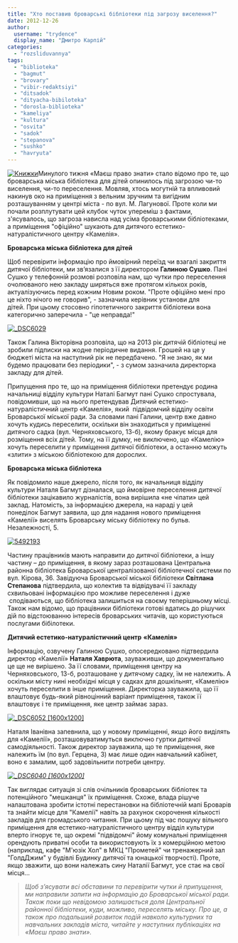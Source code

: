 ```yaml
---
title: "Хто поставив броварські бібліотеки під загрозу виселення?"
date: 2012-12-26
author: 
  username: "trydence"
  display_name: "Дмитро Карпій"
categories: 
  - "rozsliduvannya"
tags: 
  - "biblioteka"
  - "bagmut"
  - "brovary"
  - "vibir-redaktsiyi"
  - "ditsadok"
  - "dityacha-bibiloteka"
  - "dorosla-biblioteka"
  - "kameliya"
  - "kultura"
  - "osvita"
  - "sadok"
  - "stepanova"
  - "sushko"
  - "havryuta"
---
```


[![](https://mpz.brovary.org/wp-content/uploads/2012/12/Knizhki.jpg "Книжки")](https://mpz.brovary.org/wp-content/uploads/2012/12/Knizhki.jpg)Минулого тижня «Маєш право знати» стало відомо про те, що броварська міська бібліотека для дітей опинилось під загрозою чи-то виселення, чи-то переселення. Мовляв, хтось могутній та впливовий накинув око на приміщення з вельним зручним та вигідним розташуванням у центрі міста - по вул. М. Лагунової. Проте коли ми почали розплутувати цей клубок чуток упереміш з фактами, з'ясувалось, що загроза нависла над усіма броварськими бібліотеками, а приміщення "офіційно" шукають для дитячого естетико-натуралістичного центру «Камелія».

**Броварська міська бібліотека для дітей**

Щоб перевірити інформацію про ймовірний переїзд чи взагалі закриття дитячої бібліотеки, ми зв’язалися з її директором **Галиною Сушко**. Пані Сушко у телефонній розмові розповіла нам, що чутки про переселення очолюваного нею закладу ширяться вже протягом кількох років, актуалізуючись перед кожним Новим роком. "Проте офіційно мені про це ніхто нічого не говорив", - зазначила керівник установи для дітей. При цьому стосовно гіпотетичного закриття бібліотеки вона категорично заперечила - "це неправда!"

[![](https://mpz.brovary.org/wp-content/uploads/2012/12/DSC60291.jpg "_DSC6029")](https://mpz.brovary.org/wp-content/uploads/2012/12/DSC60291.jpg)

Також Галина Вікторівна розповіла, що на 2013 рік дитячій бібліотеці не зробили підписки на жодне періодичне видання. Грошей на це у бюджеті міста на наступний рік не передбачено. "Я не знаю, як ми будемо працювати без періодики", - з сумом зазначила директорка закладу для дітей.

Припущення про те, що на приміщення бібліотеки претендує родина начальниці відділу культури Наталі Багмут пані Сушко спростувала, повідомивши, що на нього претендував Дитячий естетико-натуралістичний центр «Камелія», який  підвідомчий відділу освіти Броварської міської ради. За словами пані Галини, центр вже давно хочуть кудись переселити, оскільки він знаходиться у приміщенні дитячого садка (вул. Черняховського, 13-б), якому бракує місця для розміщення всіх дітей. Тому, на її думку, не виключено, що «Камелію» хочуть переселити у приміщення дитячої бібліотеки, а останню можуть «злити» з міською бібліотекою для дорослих.

**Броварська міська бібліотека**

Як повідомило наше джерело, після того, як начальниця відділу культури Наталя Багмут дізналася, що ймовірне переселення дитячої бібліотеки зацікавило журналістів, вона вирішила «не чіпати» цей заклад. Натомість, за інформацією джерела, на нараді у цей понеділок Багмут заявила, що для надання нового приміщення «Камелії» виселять Броварську міську бібліотеку по бульв. Незалежності, 5.

[![](https://mpz.brovary.org/wp-content/uploads/2012/12/5492193.jpg "5492193")](https://mpz.brovary.org/wp-content/uploads/2012/12/5492193.jpg)

Частину працівників мають направити до дитячої бібліотеки, а іншу частину – до приміщення, в якому зараз розташована Центральна районна бібліотека Броварської централізованої бібліотечної системи по вул. Кірова, 36. Завідуюча Броварської міської бібліотеки **Світлана Степанова** підтвердила, що колектив та відвідувачі її закладу схвильовані інформацією про можливе переселення і дуже  сподіваються, що бібліотека залишиться на своєму теперішньому місці. Також нам відомо, що працівники бібліотеки готові вдатись до рішучих дій по відстоюванню інтересів броварських читачів, що користуються послугами бібілотеки.

**Дитячий естетико-натуралістичний центр** **«Камелія»**

Інформацію, озвучену Галиною Сушко, опосередковано підтвердила директор «Камелії» **Наталя Хаврюта**, зауваживши, що документально це ще не вирішено. За її словами, приміщення центру на Черняховського, 13-б, розташоване у дитячому садку, їм не належить. А оскільки місту нині необхідні місця у садках для дошкільнят, «Камелію» хочуть переселити в інше приміщення. Директорка зауважила, що її влаштовує будь-який рівноцінний варіант приміщення, також її влаштовує і те приміщення, яке центр займає зараз.

[![](https://mpz.brovary.org/wp-content/uploads/2012/12/DSC6052.jpg "_DSC6052 [1600x1200]")](https://mpz.brovary.org/wp-content/uploads/2012/12/DSC6052-1600x1200.jpg)

Наталя Іванівна запевнила, що у новому приміщенні, якщо його виділять для «Камелії», розташовуватимуться виключно гуртки дитячої самодіяльності. Також директор зауважила, що те приміщення, яке належить їм (по вул. Герцена, 3) має лише один навчальний кабінет,  воно є замалим, щоб задовільнити потреби центру.

_[![](https://mpz.brovary.org/wp-content/uploads/2012/12/DSC6040.jpg "_DSC6040 [1600x1200]")](https://mpz.brovary.org/wp-content/uploads/2012/12/DSC6040-1600x1200.jpg)_

Так виглядає ситуація зі слів очільників броварських бібліотек та потенційного "мешканця" їх приміщення. Схоже, влада рішуче налаштована зробити істотні перестановки на бібліотечній мапі Броварів та знайти місце для "Камелії" навіть за рахунок скорочення кількості закладів для громадського читання. При цьому під час пошуку вільного приміщення для естетико-натуралістичного центру відділ культури вперто ігнорує те, що окремі "підвідомчі" йому комунальні приміщення орендують приватні особи та використовують їх з комерційною метою (наприклад, кафе "М'юзік Хол" в МКЦ "Прометей" чи тренажерний зал "ГолдДжим" у будівлі Будинку дитячої та юнацької творчості). Проте, якщо зважити, що вони належать сину Наталії Багмут, усе стає на свої місця...

> _Щоб з’ясувати всі обставини та перевірити чутки й припущення, ми направили запити на інформацію до Броварської міської ради. Також поки що невідомою залишається доля Центральної районної бібліотеки, куди, можливо, переселять міську. Про це, а також про подальший розвиток подій навколо культурних та навчальних закладів міста, читайте у наступних публікаціях на «Маєш право знати»._
